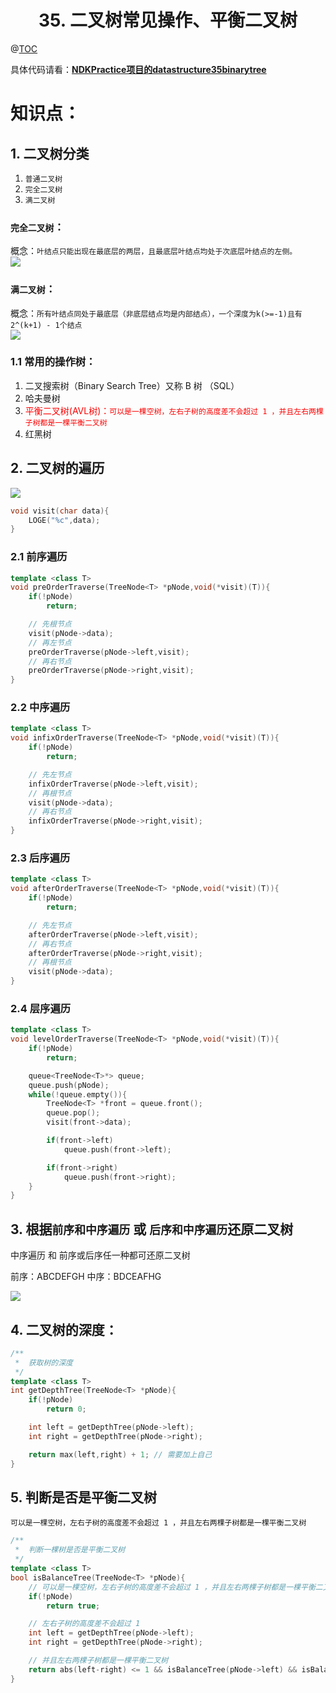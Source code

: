 # <center>35. 二叉树常见操作、平衡二叉树<center>
@[TOC](数据结构和算法)

具体代码请看：**[NDKPractice项目的datastructure35binarytree](https://github.com/EastUp/JavaJNITest/tree/master/src/com/east/datastructure35binarytree)**

# 知识点：


## 1. 二叉树分类

1. `普通二叉树`
2. `完全二叉树`
3. `满二叉树`

### `完全二叉树`：
概念：`叶结点只能出现在最底层的两层，且最底层叶结点均处于次底层叶结点的左侧。`  
![](35.完全二叉树.png)

### `满二叉树`：
概念：`所有叶结点同处于最底层（非底层结点均是内部结点），一个深度为k(>=-1)且有2^(k+1) - 1个结点`  
![](35.满二叉树.png)

### 1.1 常用的操作树：

1. 二叉搜索树（Binary Search Tree）又称 B 树 （SQL）
2. 哈夫曼树
3. <font color = red>平衡二叉树(AVL树)：`可以是一棵空树，左右子树的高度差不会超过 1 ，并且左右两棵子树都是一棵平衡二叉树`</font>
4. 红黑树





## 2. 二叉树的遍历

![](35.二叉树遍历.png)

```c++
void visit(char data){
    LOGE("%c",data);
}
```

### 2.1 前序遍历

```c++
template <class T>
void preOrderTraverse(TreeNode<T> *pNode,void(*visit)(T)){
    if(!pNode)
        return;

    // 先根节点
    visit(pNode->data);
    // 再左节点
    preOrderTraverse(pNode->left,visit);
    // 再右节点
    preOrderTraverse(pNode->right,visit);
}
```
### 2.2 中序遍历

```c++
template <class T>
void infixOrderTraverse(TreeNode<T> *pNode,void(*visit)(T)){
    if(!pNode)
        return;

    // 先左节点
    infixOrderTraverse(pNode->left,visit);
    // 再根节点
    visit(pNode->data);
    // 再右节点
    infixOrderTraverse(pNode->right,visit);
}
```

### 2.3 后序遍历

```c++
template <class T>
void afterOrderTraverse(TreeNode<T> *pNode,void(*visit)(T)){
    if(!pNode)
        return;

    // 先左节点
    afterOrderTraverse(pNode->left,visit);
    // 再右节点
    afterOrderTraverse(pNode->right,visit);
    // 再根节点
    visit(pNode->data);
}
```

### 2.4 层序遍历

```c++
template <class T>
void levelOrderTraverse(TreeNode<T> *pNode,void(*visit)(T)){
    if(!pNode)
        return;

    queue<TreeNode<T>*> queue;
    queue.push(pNode);
    while(!queue.empty()){
        TreeNode<T> *front = queue.front();
        queue.pop();
        visit(front->data);

        if(front->left)
            queue.push(front->left);

        if(front->right)
            queue.push(front->right);
    }
}
```


## 3. 根据`前序和中序遍历` 或 `后序和中序遍历`还原二叉树

中序遍历 和 前序或后序任一种都可还原二叉树

前序：ABCDEFGH
中序：BDCEAFHG

![](35.前序和中序遍历还原二叉树.png)

## 4. 二叉树的深度：

```c++
/**
 *  获取树的深度
 */
template <class T>
int getDepthTree(TreeNode<T> *pNode){
    if(!pNode)
        return 0;

    int left = getDepthTree(pNode->left);
    int right = getDepthTree(pNode->right);

    return max(left,right) + 1; // 需要加上自己
}
```

## 5. 判断是否是平衡二叉树
`可以是一棵空树，左右子树的高度差不会超过 1 ，并且左右两棵子树都是一棵平衡二叉树`


```c++
/**
 *  判断一棵树是否是平衡二叉树
 */
template <class T>
bool isBalanceTree(TreeNode<T> *pNode){
    // 可以是一棵空树，左右子树的高度差不会超过 1 ，并且左右两棵子树都是一棵平衡二叉树
    if(!pNode)
        return true;

    // 左右子树的高度差不会超过 1
    int left = getDepthTree(pNode->left);
    int right = getDepthTree(pNode->right);

    // 并且左右两棵子树都是一棵平衡二叉树
    return abs(left-right) <= 1 && isBalanceTree(pNode->left) && isBalanceTree(pNode->right);
}
```



















